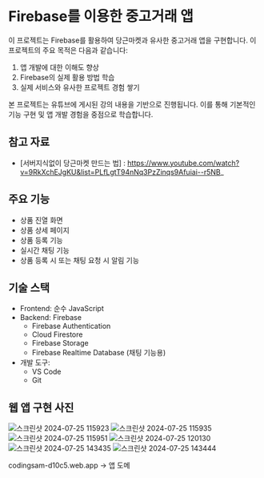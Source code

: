 # Firebase를 이용한 중고거래 앱

이 프로젝트는 Firebase를 활용하여 당근마켓과 유사한 중고거래 앱을 구현합니다. 이 프로젝트의 주요 목적은 다음과 같습니다:

1. 앱 개발에 대한 이해도 향상
2. Firebase의 실제 활용 방법 학습
3. 실제 서비스와 유사한 프로젝트 경험 쌓기

본 프로젝트는 유튜브에 게시된 강의 내용을 기반으로 진행됩니다. 이를 통해 기본적인 기능 구현 및 앱 개발 경험을 중점으로 학습합니다.

## 참고 자료
- [서버지식없이 당근마켓 만드는 법] : https://www.youtube.com/watch?v=9RkXchEJgKU&list=PLfLgtT94nNq3PzZinqs9Afuiai--r5NB_

## 주요 기능

- 상품 진열 화면
- 상품 상세 페이지
- 상품 등록 기능
- 실시간 채팅 기능
- 상품 등록 시 또는 채팅 요청 시 알림 기능

## 기술 스택

- Frontend: 순수 JavaScript
- Backend: Firebase
  - Firebase Authentication
  - Cloud Firestore
  - Firebase Storage
  - Firebase Realtime Database (채팅 기능용)
- 개발 도구:
  - VS Code
  - Git

## 웹 앱 구현 사진
![스크린샷 2024-07-25 115923](https://github.com/user-attachments/assets/c173cac3-1d8f-4300-a85a-45d40456f289)
![스크린샷 2024-07-25 115935](https://github.com/user-attachments/assets/571c7259-c8d2-4358-a4b4-f262602ccead)
![스크린샷 2024-07-25 115951](https://github.com/user-attachments/assets/1acf5c3f-f287-4c72-b134-754e8ea55fc5)
![스크린샷 2024-07-25 120130](https://github.com/user-attachments/assets/5380daf1-3dd8-4a6b-b910-78addf1ce4f6)
![스크린샷 2024-07-25 143435](https://github.com/user-attachments/assets/25d1abc0-e874-4df8-876e-2f67a0cc29bf)
![스크린샷 2024-07-25 143444](https://github.com/user-attachments/assets/249e595d-f1e7-447f-801b-57d57cf10262)

codingsam-d10c5.web.app -> 앱 도메
